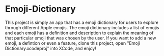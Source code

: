 # Emoji-Dictionary

This project is simply an app that has a emoji dictionary for users to explore through different Apple emojis.
The emoji dictionary includes a list of emojis and each emoji has a definition and description to explain 
the meaning of that particular emoji that was chosen by the user. 
If you want to add a new emoji, a defintion or even a feature, clone this project, open "Emoji Dictionary.xcodeproj" into XCode, and enjoy!
